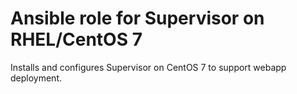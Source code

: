 # Ansible role for Supervisor on RHEL/CentOS 7

Installs and configures Supervisor on CentOS 7 to support webapp deployment.
